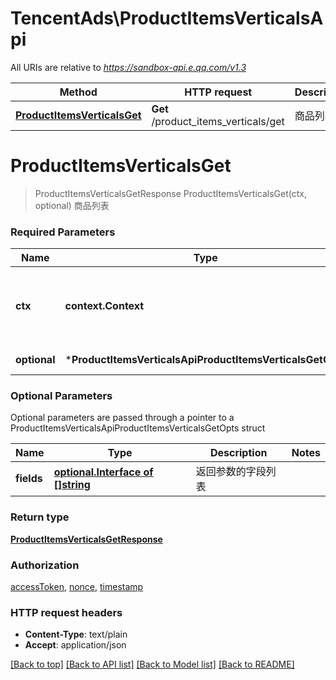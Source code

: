# TencentAds\ProductItemsVerticalsApi

All URIs are relative to *https://sandbox-api.e.qq.com/v1.3*

Method | HTTP request | Description
------------- | ------------- | -------------
[**ProductItemsVerticalsGet**](ProductItemsVerticalsApi.md#ProductItemsVerticalsGet) | **Get** /product_items_verticals/get | 商品列表


# **ProductItemsVerticalsGet**
> ProductItemsVerticalsGetResponse ProductItemsVerticalsGet(ctx, optional)
商品列表

### Required Parameters

Name | Type | Description  | Notes
------------- | ------------- | ------------- | -------------
 **ctx** | **context.Context** | context for authentication, logging, cancellation, deadlines, tracing, etc.
 **optional** | ***ProductItemsVerticalsApiProductItemsVerticalsGetOpts** | optional parameters | nil if no parameters

### Optional Parameters
Optional parameters are passed through a pointer to a ProductItemsVerticalsApiProductItemsVerticalsGetOpts struct

Name | Type | Description  | Notes
------------- | ------------- | ------------- | -------------
 **fields** | [**optional.Interface of []string**](string.md)| 返回参数的字段列表 | 

### Return type

[**ProductItemsVerticalsGetResponse**](ProductItemsVerticalsGetResponse.md)

### Authorization

[accessToken](../README.md#accessToken), [nonce](../README.md#nonce), [timestamp](../README.md#timestamp)

### HTTP request headers

 - **Content-Type**: text/plain
 - **Accept**: application/json

[[Back to top]](#) [[Back to API list]](../README.md#documentation-for-api-endpoints) [[Back to Model list]](../README.md#documentation-for-models) [[Back to README]](../README.md)

